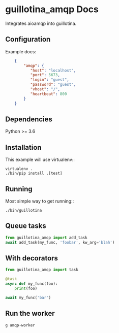 # guillotina_amqp Docs

Integrates aioamqp into guillotina.


## Configuration

Example docs:

```json
    {
        "amqp": {
	       "host": "localhost",
	       "port": 5673,
           "login": "guest",
           "password": "guest",
           "vhost": "/",
           "heartbeat": 800
	    }
    }
```
    
## Dependencies

Python >= 3.6


## Installation

This example will use virtualenv::

```
virtualenv .
./bin/pip install .[test]
```

## Running

Most simple way to get running::

```
./bin/guillotina
```

## Queue tasks

```python
from guillotina_amqp import add_task
await add_task(my_func, 'foobar', kw_arg='blah')
```


## With decorators

```python
from guillotina_amqp import task

@task
async def my_func(foo):
    print(foo)

await my_func('bar')
```


## Run the worker


```
g amqp-worker
```